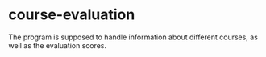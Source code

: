 # course-evaluation
The program is supposed to handle information about different courses, as well as the evaluation scores.
